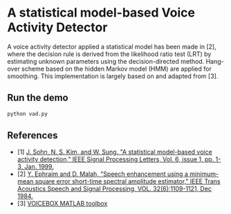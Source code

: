 # A statistical model-based Voice Activity Detector

A voice activity detector applied a statistical model has been made in [2], where the decision rule is derived from the likelihood ratio test (LRT) by estimating unknown parameters using the decision-directed method. Hang-over scheme based on the hidden Markov model (HMM) are applied for smoothing. This implementation is largely based on and adapted from [3].

## Run the demo
```bash
python vad.py
```

## References
* [1] [J. Sohn, N. S. Kim, and W. Sung. "A statistical model-based voice activity detection," IEEE Signal Processing Letters, Vol. 6, issue 1, pp. 1-3, Jan. 1999.](https://wiki.inf.ed.ac.uk/twiki/pub/CSTR/ListenSemester1_2010_11/sohn_SPL99_statistical_model-based_VAD.pdf)
* [2] [Y. Ephraim and D. Malah, "Speech enhancement using a minimum-mean square error short-time spectral amplitude estimator," IEEE Trans Acoustics Speech and Signal Processing, VOL. 32(6):1109-1121, Dec 1984.](https://ieeexplore.ieee.org/stamp/stamp.jsp?arnumber=1164453)
* [3] [VOICEBOX MATLAB toolbox](http://www.ee.ic.ac.uk/hp/staff/dmb/voicebox/voicebox.html) 

